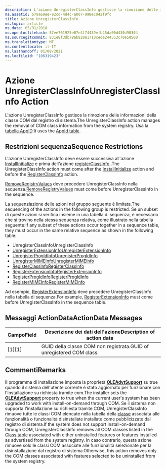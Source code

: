 ```yaml
---
description: L'azione UnregisterClassInfo gestisce la rimozione delle informazioni della classe COM dal registro di sistema. Usa la tabella AppId.
ms.assetid: 579a69ee-92cd-4d4c-a007-998ec042f9fc
title: Azione UnregisterClassInfo
ms.topic: article
ms.date: 05/31/2018
ms.openlocfilehash: 57ee701925e07e4f74439efb45da00d430d90304
ms.sourcegitcommit: 831e8f3db78ab820e1710cede244553c70e50500
ms.translationtype: MT
ms.contentlocale: it-IT
ms.lasthandoff: 01/08/2021
ms.locfileid: "106319423"
---
```

# <a name="unregisterclassinfo-action"></a><span data-ttu-id="d25ce-104">Azione UnregisterClassInfo</span><span class="sxs-lookup"><span data-stu-id="d25ce-104">UnregisterClassInfo Action</span></span>

<span data-ttu-id="d25ce-105">L'azione UnregisterClassInfo gestisce la rimozione delle informazioni della classe COM dal registro di sistema.</span><span class="sxs-lookup"><span data-stu-id="d25ce-105">The UnregisterClassInfo action manages the removal of COM class information from the system registry.</span></span> <span data-ttu-id="d25ce-106">Usa la [tabella AppID](appid-table.md).</span><span class="sxs-lookup"><span data-stu-id="d25ce-106">It uses the [AppId table](appid-table.md).</span></span>

## <a name="sequence-restrictions"></a><span data-ttu-id="d25ce-107">Restrizioni sequenza</span><span class="sxs-lookup"><span data-stu-id="d25ce-107">Sequence Restrictions</span></span>

<span data-ttu-id="d25ce-108">L'azione UnregisterClassInfo deve essere successiva all'azione [InstallInitialize](installinitialize-action.md) e prima dell'azione [registerClassInfo](registerclassinfo-action.md) .</span><span class="sxs-lookup"><span data-stu-id="d25ce-108">The UnregisterClassInfo action must come after the [InstallInitialize](installinitialize-action.md) action and before the [RegisterClassInfo](registerclassinfo-action.md) action.</span></span>

<span data-ttu-id="d25ce-109">[RemoveRegistryValues](removeregistryvalues-action.md) deve precedere UnregisterClassInfo nella sequenza.</span><span class="sxs-lookup"><span data-stu-id="d25ce-109">[RemoveRegistryValues](removeregistryvalues-action.md) must come before UnregisterClassInfo in the sequence.</span></span>

<span data-ttu-id="d25ce-110">La sequenziazione delle azioni nel gruppo seguente è limitata.</span><span class="sxs-lookup"><span data-stu-id="d25ce-110">The sequencing of the actions in the following group is restricted.</span></span> <span data-ttu-id="d25ce-111">Se un subset di queste azioni si verifica insieme in una tabella di sequenza, è necessario che si trovino nella stessa sequenza relativa, come illustrato nella tabella seguente:</span><span class="sxs-lookup"><span data-stu-id="d25ce-111">If any subset of these actions occur together in a sequence table, they must occur in the same relative sequence as shown in the following table:</span></span>

-   <span data-ttu-id="d25ce-112">UnregisterClassInfo</span><span class="sxs-lookup"><span data-stu-id="d25ce-112">UnregisterClassInfo</span></span>
-   [<span data-ttu-id="d25ce-113">UnregisterExtensionInfo</span><span class="sxs-lookup"><span data-stu-id="d25ce-113">UnregisterExtensionInfo</span></span>](unregisterextensioninfo-action.md)
-   [<span data-ttu-id="d25ce-114">UnregisterProgIdInfo</span><span class="sxs-lookup"><span data-stu-id="d25ce-114">UnregisterProgIdInfo</span></span>](unregisterprogidinfo-action.md)
-   [<span data-ttu-id="d25ce-115">UnregisterMIMEInfo</span><span class="sxs-lookup"><span data-stu-id="d25ce-115">UnregisterMIMEInfo</span></span>](unregistermimeinfo-action.md)
-   [<span data-ttu-id="d25ce-116">RegisterClassInfo</span><span class="sxs-lookup"><span data-stu-id="d25ce-116">RegisterClassInfo</span></span>](registerclassinfo-action.md)
-   [<span data-ttu-id="d25ce-117">RegisterExtensionInfo</span><span class="sxs-lookup"><span data-stu-id="d25ce-117">RegisterExtensionInfo</span></span>](registerextensioninfo-action.md)
-   [<span data-ttu-id="d25ce-118">RegisterProgIdInfo</span><span class="sxs-lookup"><span data-stu-id="d25ce-118">RegisterProgIdInfo</span></span>](registerprogidinfo-action.md)
-   [<span data-ttu-id="d25ce-119">RegisterMIMEInfo</span><span class="sxs-lookup"><span data-stu-id="d25ce-119">RegisterMIMEInfo</span></span>](registermimeinfo-action.md)

<span data-ttu-id="d25ce-120">Ad esempio, [RegisterExtensionInfo](registerextensioninfo-action.md) deve precedere UnregisterClassInfo nella tabella di sequenza.</span><span class="sxs-lookup"><span data-stu-id="d25ce-120">For example, [RegisterExtensionInfo](registerextensioninfo-action.md) must come before UnregisterClassInfo in the sequence table.</span></span>

## <a name="actiondata-messages"></a><span data-ttu-id="d25ce-121">Messaggi ActionData</span><span class="sxs-lookup"><span data-stu-id="d25ce-121">ActionData Messages</span></span>



| <span data-ttu-id="d25ce-122">Campo</span><span class="sxs-lookup"><span data-stu-id="d25ce-122">Field</span></span> | <span data-ttu-id="d25ce-123">Descrizione dei dati dell'azione</span><span class="sxs-lookup"><span data-stu-id="d25ce-123">Description of action data</span></span>      |
|-------|---------------------------------|
| <span data-ttu-id="d25ce-124">\[1\]</span><span class="sxs-lookup"><span data-stu-id="d25ce-124">\[1\]</span></span> | <span data-ttu-id="d25ce-125">GUID della classe COM non registrata.</span><span class="sxs-lookup"><span data-stu-id="d25ce-125">GUID of unregistered COM class.</span></span> |



 

## <a name="remarks"></a><span data-ttu-id="d25ce-126">Commenti</span><span class="sxs-lookup"><span data-stu-id="d25ce-126">Remarks</span></span>

<span data-ttu-id="d25ce-127">Il programma di installazione imposta la proprietà [**OLEAdvtSupport**](oleadvtsupport.md) su true quando il sistema dell'utente corrente è stato aggiornato per funzionare con l'installazione su richiesta tramite com.</span><span class="sxs-lookup"><span data-stu-id="d25ce-127">The installer sets the [**OLEAdvtSupport**](oleadvtsupport.md) property to true when the current user's system has been upgraded to work with install-on-demand through COM.</span></span> <span data-ttu-id="d25ce-128">Se il sistema non supporta l'installazione su richiesta tramite COM, UnregisterClassInfo rimuove tutte le classi COM elencate nella tabella della [classe](class-table.md) associata alle funzionalità o funzionalità disinstallate installate come pubblicizzate dal registro di sistema.</span><span class="sxs-lookup"><span data-stu-id="d25ce-128">If the system does not support install-on-demand through COM, UnregisterClassInfo removes all COM classes listed in the [Class table](class-table.md) associated with either uninstalled features or features installed as advertised from the system registry.</span></span> <span data-ttu-id="d25ce-129">In caso contrario, questa azione rimuove solo le classi COM associate alle funzionalità selezionate per la disinstallazione dal registro di sistema.</span><span class="sxs-lookup"><span data-stu-id="d25ce-129">Otherwise, this action removes only the COM classes associated with features selected to be uninstalled from the system registry.</span></span>

 

 



